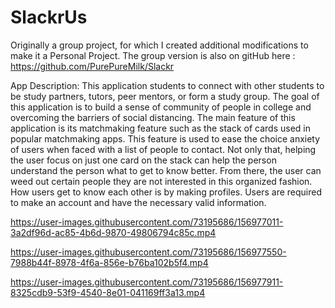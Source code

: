 # SlackrUs

Originally a group project, for which I created additional modifications to make it a Personal Project. The group version is also on gitHub here : https://github.com/PurePureMilk/Slackr

App Description: This application students to connect with other students to be study partners, tutors, peer mentors, or form a study group. The goal of this application is to build a sense of community of people in college and overcoming the barriers of social distancing. The main feature of this application is its matchmaking feature such as the stack of cards used in popular matchmaking apps. This feature is used to ease the choice anxiety of users when faced with a list of people to contact. Not only that, helping the user focus on just one card on the stack can help the person understand the person what to get to know better. From there, the user can weed out certain people they are not interested in this organized fashion. How users get to know each other is by making profiles. Users are required to make an account and have the necessary valid information.


https://user-images.githubusercontent.com/73195686/156977011-3a2df96d-ac85-4b6d-9870-49806794c85c.mp4



https://user-images.githubusercontent.com/73195686/156977550-7988b44f-8978-4f6a-856e-b76ba102b5f4.mp4



https://user-images.githubusercontent.com/73195686/156977911-8325cdb9-53f9-4540-8e01-041169ff3a13.mp4

